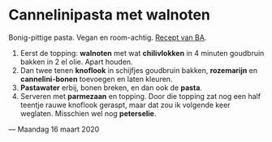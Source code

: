 # Cannelinipasta met walnoten
Bonig-pittige pasta. Vegan en room-achtig. [Recept van BA](https://www.bonappetit.com/recipe/pantry-pasta-with-vegan-cream-sauce). 

1. Eerst de topping: **walnoten** met wat **chilivlokken** in 4 minuten goudbruin bakken in 2 el olie. Apart houden. 
2. Dan twee tenen **knoflook** in schijfjes goudbruin bakken, **rozemarijn** en **cannelini-bonen** toevoegen en laten kleuren. 
3. **Pastawater** erbij, bonen breken, en dan ook de **pasta**. 
4. Serveren met **parmezaan** en topping. Door die topping zat nog een half teentje rauwe knoflook geraspt, maar dat zou ik volgende keer weglaten. Misschien wel nog **peterselie**.

— Maandag 16 maart 2020